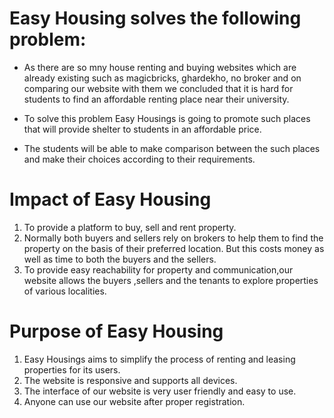 # Easy Housing solves the following problem:

- As there are so mny house renting and buying websites which are
already existing such as magicbricks, ghardekho, no broker and on
comparing our website with them we concluded that it is hard for
students to find an affordable renting place near their university.

- To solve this problem Easy Housings is going to promote such places that
will provide shelter to students in an affordable price.

- The students will be able to make comparison between the such places
and make their choices according to their requirements.
 

# Impact of Easy Housing

1. To provide a platform to buy, sell
and rent property.
2. Normally both buyers and sellers rely on brokers to help them to find
the property on the basis of their preferred location. But this costs
money as well as time to both the buyers and the sellers. 
3. To provide easy reachability for property and communication,our
website allows the buyers ,sellers and the tenants to explore properties
of various localities. 


# Purpose of Easy Housing

1. Easy Housings aims to simplify the process of renting and leasing
properties for its users.
2. The website is responsive and supports all devices.
3. The interface of our website is very user friendly and easy to use.
4. Anyone can use our website after proper registration.


